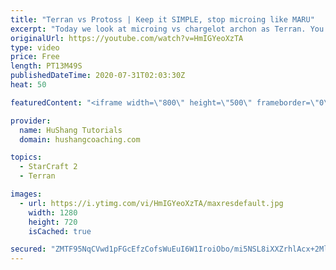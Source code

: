 ```yaml
---
title: "Terran vs Protoss | Keep it SIMPLE, stop microing like MARU"
excerpt: "Today we look at microing vs chargelot archon as Terran. You don't need to do any flashy/wild micro to get effective results vs protoss! Keep it SIMPLE and follow a set plan of steps and you'll be crushing :)  Terran vs Protoss | Keep it SIMPLE, stop microing like MARU #StarCraft2 #Terran #Micro #TvP"
originalUrl: https://youtube.com/watch?v=HmIGYeoXzTA
type: video
price: Free
length: PT13M49S
publishedDateTime: 2020-07-31T02:03:30Z
heat: 50

featuredContent: "<iframe width=\"800\" height=\"500\" frameborder=\"0\" src=\"https://www.youtube.com/embed/HmIGYeoXzTA\" allow=\"accelerometer; autoplay; encrypted-media; gyroscope; picture-in-picture\" allowfullscreen></iframe>"

provider:
  name: HuShang Tutorials
  domain: hushangcoaching.com

topics:
  - StarCraft 2
  - Terran

images:
  - url: https://i.ytimg.com/vi/HmIGYeoXzTA/maxresdefault.jpg
    width: 1280
    height: 720
    isCached: true

secured: "ZMTF95NqCVwd1pFGcEfzCofsWuEuI6W1IroiObo/mi5NSL8iXXZrhlAcx+2MlLpWn2SutqolKz5TsEvByQz2Eoh6cyBSyugHyt9G5cSFIVoetwJWHUMg90t8R/J5FtIbMq4waFoDg1regi1AOmwDAD1MifJnwympNSCNelp1zL/a+OCZJe0xjUuA2bxXBmmYBkO9drWWE8vLz+DvvhYWWcxYYD+uMeYDAPIW7Wkex75XIeoxmQg84WrOSAGNnx7bYMfV0wFXZMnEQQ5V0PJW0TRHPQMjvgixAbOSV7JjT7gPUTaZmPnQLBdFNLLIh1/ZjaTxl87aRY+wXAGwZfWPvyVV3Lbw+zLv3sbGY9Fp++SZ9tMpskNsEZb5U0mho7x3Rz/bAfOJmBLjAde/F4OR8mg2rstAkOK0J5IWlVcIVNw=;W2cAMMwNqDBx+bycSYV+Rg=="
---
```


